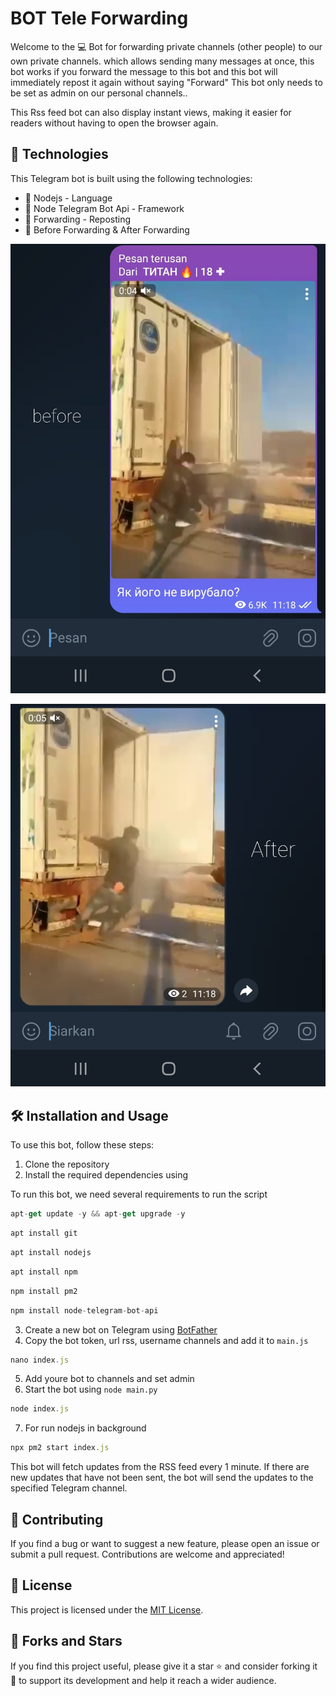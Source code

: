 # BOT Tele Forwarding
Welcome to the 💻 Bot for forwarding private channels (other people) to our own private channels. which allows sending many messages at once, this bot works if you forward the message to this bot and this bot will immediately repost it again without saying "Forward" This bot only needs to be set as admin on our personal channels..

This Rss feed bot can also display instant views, making it easier for readers without having to open the browser again.

## 🚀 Technologies

This Telegram bot is built using the following technologies:

- 🚀 Nodejs - Language 
- 🤖 Node Telegram Bot Api - Framework
- 📨 Forwarding - Reposting
- 🗿 Before Forwarding & After Forwarding
<p align="center">
  <img src="https://github.com/naix0x/Bot-Forwarding/blob/main/Screenshot_20231113-131455_Telegram.jpg" />
</p>
<p align="center">
  <img src="https://github.com/naix0x/Bot-Forwarding/blob/main/Screenshot_20231113-131507_Telegram.jpg" />
</p>

## 🛠️ Installation and Usage

To use this bot, follow these steps:

1. Clone the repository
2. Install the required dependencies using 

To run this bot, we need several requirements to run the script

```javascript
apt-get update -y && apt-get upgrade -y
```

```javascript
apt install git
```

```javascript
apt install nodejs
```

```javascript
apt install npm
```

```javascript
npm install pm2
```

```javascript
npm install node-telegram-bot-api
```

3. Create a new bot on Telegram using [BotFather](https://core.telegram.org/bots#3-how-do-i-create-a-bot)
4. Copy the bot token, url rss, username channels and add it to `main.js`
```javascript
nano index.js
```
5. Add youre bot to channels and set admin
6. Start the bot using `node main.py`
```javascript
node index.js
```
7. For run nodejs in background
```javascript
npx pm2 start index.js
```

This bot will fetch updates from the RSS feed every 1 minute. If there are new updates that have not been sent, the bot will send the updates to the specified Telegram channel.

## 🤝 Contributing

If you find a bug or want to suggest a new feature, please open an issue or submit a pull request. Contributions are welcome and appreciated!

## 📝 License

This project is licensed under the [MIT License](https://github.com/naix0x/RSS-Telegram-Channels/blob/main/LICENSE).

## 👥 Forks and Stars

If you find this project useful, please give it a star ⭐ and consider forking it 🍴 to support its development and help it reach a wider audience.
